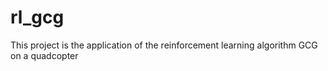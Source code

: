 # rl_gcg
This project is the application of the reinforcement learning algorithm GCG on a quadcopter
